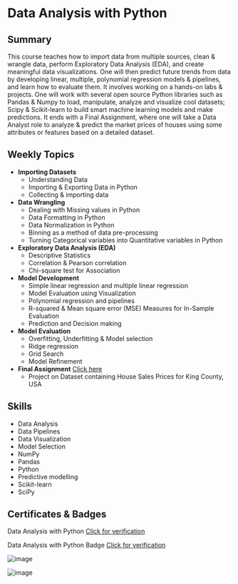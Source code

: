 #  Data Analysis with Python

## Summary

This course teaches how to import data from multiple sources, clean & wrangle data, perform Exploratory Data Analysis (EDA), and create meaningful data visualizations. One will then predict future trends from data by developing linear, multiple, polynomial regression models & pipelines, and learn how to evaluate them. It involves working on a hands-on labs & projects. One will work with several open source Python libraries such as Pandas & Numpy to load, manipulate, analyze and visualize cool datasets; Scipy & Scikit-learn to build smart machine learning models and make predictions. It ends with a Final Assignment, where one will take a Data Analyst role to analyze & predict the market prices of houses using some attributes or features based on a detailed dataset.

## Weekly Topics

* **Importing Datasets**
  * Understanding Data
  * Importing & Exporting Data in Python
  * Collecting & importing data
* **Data Wrangling**
  * Dealing with Missing values in Python
  * Data Formatting in Python
  * Data Normalization in Python
  * Binning as a method of data pre-processing
  * Turning Categorical variables into Quantitative variables in Python
* **Exploratory Data Analysis (EDA)**
  * Descriptive Statistics
  * Correlation & Pearson correlation 
  * Chi-square test for Association
* **Model Development**
  * Simple linear regression and multiple linear regression
  * Model Evaluation using Visualization
  * Polynomial regression and pipelines
  * R-squared & Mean square error (MSE) Measures for In-Sample Evaluation 
  * Prediction and Decision making
* **Model Evaluation**
  * Overfitting, Underfitting & Model selection
  * Ridge regression
  * Grid Search
  * Model Refinement
* **Final Assignment** [Click here](https://github.com/abiyselassie22/IBM-Data-Science/blob/master/7.%20Data%20Analysis%20with%20Python/6.%20House_Sales_in_King_Count_USA.jupyterlite.ipynb)<br>
  * Project on Dataset containing House Sales Prices for King County, USA
    
## Skills

* Data Analysis
* Data Pipelines
* Data Visualization
* Model Selection
* NumPy
* Pandas
* Python
* Predictive modelling
* Scikit-learn
* SciPy

## Certificates & Badges

Data Analysis with Python [Click for verification](https://coursera.org/verify/XWJZNSB8Q2J9)<br>

Data Analysis with Python Badge [Click for verification](https://www.credly.com/badges/8c158a04-50a1-4f81-a0d9-2f87b249d821/public_url)<br>

![image](https://github.com/user-attachments/assets/ae34ace3-6366-404c-909c-4d3561a27994)

![image](https://github.com/user-attachments/assets/96c15c41-0b24-4b12-8a6e-8ae81fbfdd1e)


